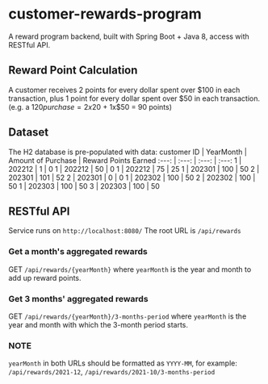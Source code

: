 # customer-rewards-program
A reward program backend, built with Spring Boot + Java 8, access with RESTful API.

## Reward Point Calculation
A customer receives 2 points for every dollar spent over $100 in each transaction, plus 1 point for every
dollar spent over $50 in each transaction.
(e.g. a $120 purchase = 2x$20 + 1x$50 = 90 points)

## Dataset
The H2 database is pre-populated with data:
customer ID | YearMonth | Amount of Purchase | Reward Points Earned
:---: | :---: | :---:  | :---: 
1 | 202212 | 1 | 0
1 | 202212 | 50 | 0
1 | 202212 | 75  | 25
1 | 202301 | 100 | 50
2 | 202301 | 101 | 52
2 | 202301 | 0 | 0
1 | 202302 | 100 | 50
2 | 202302 | 100 | 50
1 | 202303 | 100 | 50
3 | 202303 | 100 | 50

## RESTful API
Service runs on `http://localhost:8080/`
The root URL is `/api/rewards`
### Get a month's aggregated rewards
GET `/api/rewards/{yearMonth}`
where `yearMonth` is the year and month to add up reward points.
### Get 3 months' aggregated rewards
GET `/api/rewards/{yearMonth}/3-months-period`
where `yearMonth` is the year and month with which the 3-month period starts.
### NOTE
`yearMonth` in both URLs should be formatted as `YYYY-MM`, for example:
`/api/rewards/2021-12`, `/api/rewards/2021-10/3-months-period`
